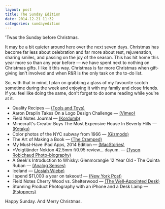 ```yaml
---
layout: post
title: The Sunday Edition
date: 2014-12-21 11:32
categories: sundayedition
---
```


'Twas the Sunday before Christmas. 

It may be a bit quieter around here over the next seven days. Christmas has become far less about celebration and far more about rest, rejuvenation, sharing smiles, and passing on the joy of the season. This has hit home this year more so than any year before — we have spent next to nothing on Christmas gifts. I like it this way. Christmas is far more Christmas when gift-giving isn't involved and when R&R is the only task on the to-do list. 

So, with that in mind, I plan on grabbing a glass of my favourite scotch sometime during the week and enjoying it with my family and close friends. If you feel like doing the same, don't forget to do some reading while you're at it. 

* Quality Recipes  — [(Tools and Toys)](http://toolsandtoys.net/editorials/quality-recipes/)
* Aaron Draplin Takes On a Logo Design Challenge — [(Vimeo)](http://vimeo.com/113751583)
* Field Notes Journal — [(Kordumb)](http://www.kordumb.xyz/home/2014/12/field-notes-journal)
* Minecraft's Creator Buys The Most Expensive House In Beverly Hills — [(Kotaku)](http://kotaku.com/minecrafts-creator-buy-the-most-expensive-house-in-beve-1672978154)
* Color photos of the NYC subway from 1966 — [(Gizmodo)](http://gizmodo.com/rare-photos-from-1966-show-the-nyc-subway-in-full-color-1671949358)
* The Art of Making a Book — [(The Cramped)](http://www.thecramped.com/the-art-of-making-a-book-youtube/)
* My Must-Have iPad Apps, 2014 Edition  — [(MacStories)](http://www.macstories.net/roundups/my-must-have-ipad-apps-2014-edition-2/)
* *Voigtländer Nokton 42.5mm f/0.95 review… dayum. — [(Tyson Robichaud Photo-blography)](http://tysonrobichaudphotography.wordpress.com/2014/12/12/voigtlander-nokton-42-5mm-f0-95-review-dayum/)
* A Geek's Introduction to Whisky: Glenmorangie 12 Year Old - The Quinta Ruban — [(Analog Senses)](http://www.analogsenses.com/2014/12/16/a-geeks-introduction-to-whisky-glenmorangie-12-year-old-the-quinta-ruban)
* Iceland — [(Josiah Wiebe)](https://jwiebe.exposure.co/iceland)
* I spend $11,000 a year on takeout! — [(New York Post)](http://nypost.com/2014/12/16/new-yorkers-addicted-to-delivery-food/)
* Field Notes Cherry Wood vs. Shelterwood — [(The Well-Appointed Desk)](http://www.wellappointeddesk.com/2014/12/field-notes-cherry-wood-vs-shelterwood/)
* Stunning Product Photography with an iPhone and a Desk Lamp  — [(Fstoppers)](https://fstoppers.com/bts/stunning-product-photography-iphone-and-desk-lamp-46893)

Happy Sunday. And Merry Christmas. 